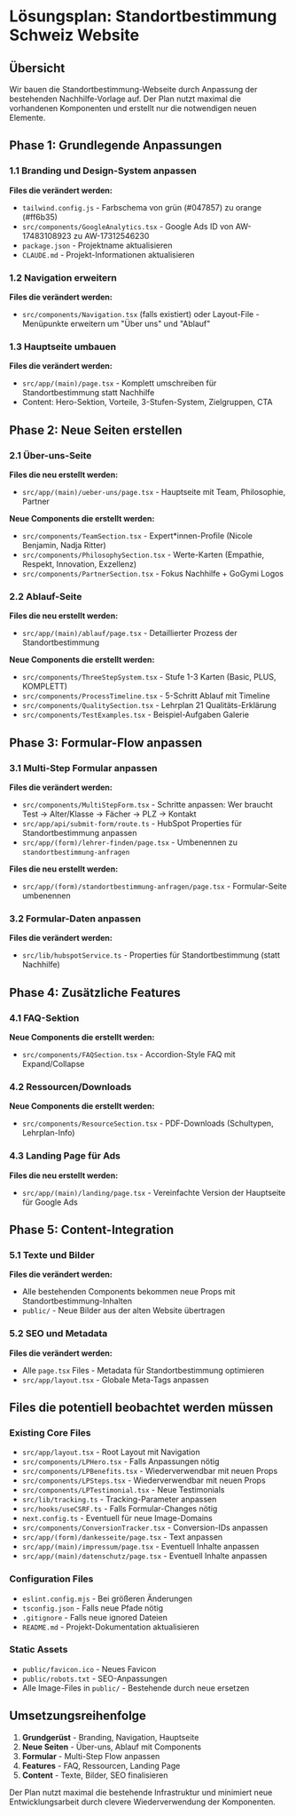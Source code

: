 # Lösungsplan: Standortbestimmung Schweiz Website

## Übersicht
Wir bauen die Standortbestimmung-Webseite durch Anpassung der bestehenden Nachhilfe-Vorlage auf. Der Plan nutzt maximal die vorhandenen Komponenten und erstellt nur die notwendigen neuen Elemente.

## Phase 1: Grundlegende Anpassungen

### 1.1 Branding und Design-System anpassen
**Files die verändert werden:**
- `tailwind.config.js` - Farbschema von grün (#047857) zu orange (#ff6b35)
- `src/components/GoogleAnalytics.tsx` - Google Ads ID von AW-17483108923 zu AW-17312546230
- `package.json` - Projektname aktualisieren
- `CLAUDE.md` - Projekt-Informationen aktualisieren

### 1.2 Navigation erweitern  
**Files die verändert werden:**
- `src/components/Navigation.tsx` (falls existiert) oder Layout-File - Menüpunkte erweitern um "Über uns" und "Ablauf"

### 1.3 Hauptseite umbauen
**Files die verändert werden:**
- `src/app/(main)/page.tsx` - Komplett umschreiben für Standortbestimmung statt Nachhilfe
- Content: Hero-Sektion, Vorteile, 3-Stufen-System, Zielgruppen, CTA

## Phase 2: Neue Seiten erstellen

### 2.1 Über-uns-Seite
**Files die neu erstellt werden:**
- `src/app/(main)/ueber-uns/page.tsx` - Hauptseite mit Team, Philosophie, Partner

**Neue Components die erstellt werden:**
- `src/components/TeamSection.tsx` - Expert*innen-Profile (Nicole Benjamin, Nadja Ritter)
- `src/components/PhilosophySection.tsx` - Werte-Karten (Empathie, Respekt, Innovation, Exzellenz)
- `src/components/PartnerSection.tsx` - Fokus Nachhilfe + GoGymi Logos

### 2.2 Ablauf-Seite  
**Files die neu erstellt werden:**
- `src/app/(main)/ablauf/page.tsx` - Detaillierter Prozess der Standortbestimmung

**Neue Components die erstellt werden:**
- `src/components/ThreeStepSystem.tsx` - Stufe 1-3 Karten (Basic, PLUS, KOMPLETT)
- `src/components/ProcessTimeline.tsx` - 5-Schritt Ablauf mit Timeline
- `src/components/QualitySection.tsx` - Lehrplan 21 Qualitäts-Erklärung
- `src/components/TestExamples.tsx` - Beispiel-Aufgaben Galerie

## Phase 3: Formular-Flow anpassen

### 3.1 Multi-Step Formular anpassen
**Files die verändert werden:**
- `src/components/MultiStepForm.tsx` - Schritte anpassen: Wer braucht Test → Alter/Klasse → Fächer → PLZ → Kontakt
- `src/app/api/submit-form/route.ts` - HubSpot Properties für Standortbestimmung anpassen
- `src/app/(form)/lehrer-finden/page.tsx` - Umbenennen zu `standortbestimmung-anfragen`

**Files die neu erstellt werden:**
- `src/app/(form)/standortbestimmung-anfragen/page.tsx` - Formular-Seite umbenennen

### 3.2 Formular-Daten anpassen
**Files die verändert werden:**
- `src/lib/hubspotService.ts` - Properties für Standortbestimmung (statt Nachhilfe)

## Phase 4: Zusätzliche Features

### 4.1 FAQ-Sektion
**Neue Components die erstellt werden:**
- `src/components/FAQSection.tsx` - Accordion-Style FAQ mit Expand/Collapse

### 4.2 Ressourcen/Downloads
**Neue Components die erstellt werden:**  
- `src/components/ResourceSection.tsx` - PDF-Downloads (Schultypen, Lehrplan-Info)

### 4.3 Landing Page für Ads
**Files die neu erstellt werden:**
- `src/app/(main)/landing/page.tsx` - Vereinfachte Version der Hauptseite für Google Ads

## Phase 5: Content-Integration

### 5.1 Texte und Bilder
**Files die verändert werden:**
- Alle bestehenden Components bekommen neue Props mit Standortbestimmung-Inhalten
- `public/` - Neue Bilder aus der alten Website übertragen

### 5.2 SEO und Metadata
**Files die verändert werden:**
- Alle `page.tsx` Files - Metadata für Standortbestimmung optimieren
- `src/app/layout.tsx` - Globale Meta-Tags anpassen

## Files die potentiell beobachtet werden müssen

### Existing Core Files
- `src/app/layout.tsx` - Root Layout mit Navigation
- `src/components/LPHero.tsx` - Falls Anpassungen nötig
- `src/components/LPBenefits.tsx` - Wiederverwendbar mit neuen Props
- `src/components/LPSteps.tsx` - Wiederverwendbar mit neuen Props  
- `src/components/LPTestimonial.tsx` - Neue Testimonials
- `src/lib/tracking.ts` - Tracking-Parameter anpassen
- `src/hooks/useCSRF.ts` - Falls Formular-Changes nötig
- `next.config.ts` - Eventuell für neue Image-Domains
- `src/components/ConversionTracker.tsx` - Conversion-IDs anpassen
- `src/app/(form)/dankesseite/page.tsx` - Text anpassen
- `src/app/(main)/impressum/page.tsx` - Eventuell Inhalte anpassen  
- `src/app/(main)/datenschutz/page.tsx` - Eventuell Inhalte anpassen

### Configuration Files
- `eslint.config.mjs` - Bei größeren Änderungen
- `tsconfig.json` - Falls neue Pfade nötig
- `.gitignore` - Falls neue ignored Dateien
- `README.md` - Projekt-Dokumentation aktualisieren

### Static Assets
- `public/favicon.ico` - Neues Favicon
- `public/robots.txt` - SEO-Anpassungen
- Alle Image-Files in `public/` - Bestehende durch neue ersetzen

## Umsetzungsreihenfolge

1. **Grundgerüst** - Branding, Navigation, Hauptseite
2. **Neue Seiten** - Über-uns, Ablauf mit Components  
3. **Formular** - Multi-Step Flow anpassen
4. **Features** - FAQ, Ressourcen, Landing Page
5. **Content** - Texte, Bilder, SEO finalisieren

Der Plan nutzt maximal die bestehende Infrastruktur und minimiert neue Entwicklungsarbeit durch clevere Wiederverwendung der Komponenten.
